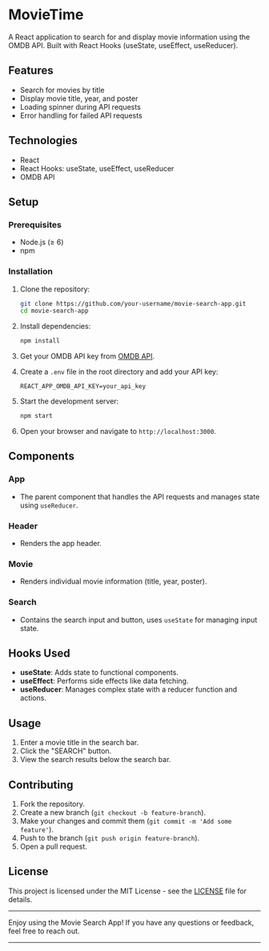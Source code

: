 # MovieTime

A React application to search for and display movie information using the OMDB API. Built with React Hooks (useState, useEffect, useReducer).

## Features
- Search for movies by title
- Display movie title, year, and poster
- Loading spinner during API requests
- Error handling for failed API requests

## Technologies
- React
- React Hooks: useState, useEffect, useReducer
- OMDB API

## Setup
### Prerequisites
- Node.js (≥ 6)
- npm

### Installation
1. Clone the repository:
    ```bash
    git clone https://github.com/your-username/movie-search-app.git
    cd movie-search-app
    ```

2. Install dependencies:
    ```bash
    npm install
    ```

3. Get your OMDB API key from [OMDB API](http://www.omdbapi.com/apikey.aspx).

4. Create a `.env` file in the root directory and add your API key:
    ```env
    REACT_APP_OMDB_API_KEY=your_api_key
    ```

5. Start the development server:
    ```bash
    npm start
    ```

6. Open your browser and navigate to `http://localhost:3000`.

## Components
### App
- The parent component that handles the API requests and manages state using `useReducer`.

### Header
- Renders the app header.

### Movie
- Renders individual movie information (title, year, poster).

### Search
- Contains the search input and button, uses `useState` for managing input state.

## Hooks Used
- **useState**: Adds state to functional components.
- **useEffect**: Performs side effects like data fetching.
- **useReducer**: Manages complex state with a reducer function and actions.

## Usage
1. Enter a movie title in the search bar.
2. Click the "SEARCH" button.
3. View the search results below the search bar.

## Contributing
1. Fork the repository.
2. Create a new branch (`git checkout -b feature-branch`).
3. Make your changes and commit them (`git commit -m 'Add some feature'`).
4. Push to the branch (`git push origin feature-branch`).
5. Open a pull request.

## License
This project is licensed under the MIT License - see the [LICENSE](LICENSE) file for details.

---

Enjoy using the Movie Search App! If you have any questions or feedback, feel free to reach out.

---
